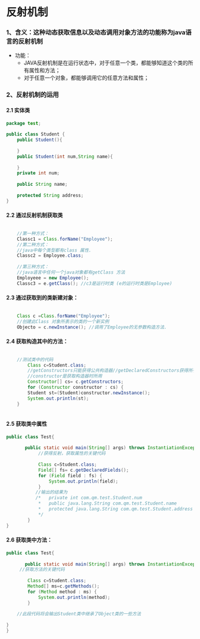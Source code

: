 # 反射机制

### 1、含义：这种动态获取信息以及动态调用对象方法的功能称为java语言的反射机制

+ 功能：
	- JAVA反射机制是在运行状态中，对于任意一个类，都能够知道这个类的所有属性和方法；
	- 对于任意一个对象，都能够调用它的任意方法和属性；

### 2、反射机制的运用

#### 2.1 实体类

```Java
package test;
 
public class Student {
	public Student(){
		
	}
	public Student(int num,String name){
		
	}
	private int num;
	
	public String name;
	
	protected String address;
}


```

#### 2.2 通过反射机制获取类

```java

	//第一种方式：
	Classc1 = Class.forName("Employee");
	//第二种方式：
	//java中每个类型都有class 属性.
	Classc2 = Employee.class;
	 
	//第三种方式：
	//java语言中任何一个java对象都有getClass 方法
	Employeee = new Employee();
	Classc3 = e.getClass(); //c3是运行时类 (e的运行时类是Employee)

```

#### 2.3 通过获取到的类新建对象：
```java

    Class c =Class.forName("Employee");
    //创建此Class 对象所表示的类的一个新实例
    Objecto = c.newInstance(); //调用了Employee的无参数构造方法.

```

#### 2.4 获取构造其中的方法：

```java

    //测试类中的代码
        Class c=Student.class;
		//getConstructors只能获得公共构造器//getDeclaredConstructors获得所有构造器
        //constructor是获取构造器时所用
		Constructor[] cs= c.getConstructors;
		for (Constructor constructor : cs) {
		Student st=(Student)constructor.newInstance();
		System.out.println(st);
	}
 
```

#### 2.5 获取类中属性
```java
public class Test{
    
       public static void main(String[] args) throws InstantiationException, IllegalAccessException, IllegalArgumentException, InvocationTargetException {
	        //获得反射，获取属性的关键代码
	 
	        Class c=Student.class;
			Field[] fs=	c.getDeclaredFields();
			for (Field field : fs) {
				System.out.println(field);
			}
	       //输出的结果为
	       /*   private int com.qm.test.Student.num
	        *   public java.lang.String com.qm.test.Student.name
	        *   protected java.lang.String com.qm.test.Student.address
	        */
	    }
}

```

#### 2.6 获取类中方法：
```java
public class Test{
    
       public static void main(String[] args) throws InstantiationException, IllegalAccessException, IllegalArgumentException, InvocationTargetException {
     //获取方法的关键代码
 
        Class c=Student.class;
		Method[] ms=c.getMethods();
		for (Method method : ms) {
			System.out.println(method);
		}
 
    //此段代码将会输出Student类中继承了Object类的一些方法
 
}
}

```
